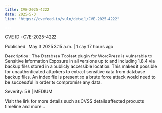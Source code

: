 ```yaml
---
title: CVE-2025-4222
date: 2025-5-3
lien: "https://cvefeed.io/vuln/detail/CVE-2025-4222"

---
```


CVE ID : CVE-2025-4222

Published :  May 3
2025
3:15 a.m. | 1 day
17 hours ago

Description : The Database Toolset plugin for WordPress is vulnerable to Sensitive Information Exposure in all versions up to
and including
1.8.4 via backup files stored in a publicly accessible location. This makes it possible for unauthenticated attackers to extract sensitive data from database backup files. An index file is present
so a brute force attack would need to be successful in order to compromise any data.

Severity: 5.9 | MEDIUM

Visit the link for more details
such as CVSS details
affected products
timeline
and more...
